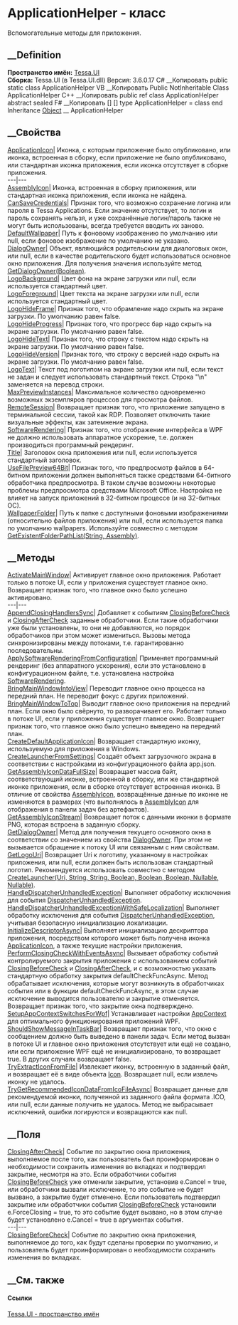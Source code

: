 # ApplicationHelper - класс
Вспомогательные методы для приложения.
## __Definition
 **Пространство имён:** [Tessa.UI](N_Tessa_UI.htm)  
 **Сборка:** Tessa.UI (в Tessa.UI.dll) Версия: 3.6.0.17
C# __Копировать
     public static class ApplicationHelper
VB __Копировать
     Public NotInheritable Class ApplicationHelper
C++ __Копировать
     public ref class ApplicationHelper abstract sealed
F# __Копировать
     [<AbstractClassAttribute>]
    [<SealedAttribute>]
    type ApplicationHelper = class end
Inheritance
    [Object](https://learn.microsoft.com/dotnet/api/system.object) __ ApplicationHelper
##  __Свойства
[ApplicationIcon](P_Tessa_UI_ApplicationHelper_ApplicationIcon.htm)|  Иконка,
с которым приложение было опубликовано, или иконка, встроенная в сборку, если
приложение не было опубликовано, или стандартная иконка приложения, если
иконка отсутствует в сборке приложения.  
---|---  
[AssemblyIcon](P_Tessa_UI_ApplicationHelper_AssemblyIcon.htm)|  Иконка,
встроенная в сборку приложения, или стандартная иконка приложения, если иконка
не найдена.  
[CanSaveCredentials](P_Tessa_UI_ApplicationHelper_CanSaveCredentials.htm)|
Признак того, что возможно сохранение логина или пароля в Tessa Applications.
Если значение отсутствует, то логин и пароль сохранять нельзя, и уже
сохранённые логин/пароль также не могут быть использованы, всегда требуется
вводить их заново.  
[DefaultWallpaper](P_Tessa_UI_ApplicationHelper_DefaultWallpaper.htm)|  Путь к
фоновому изображению по умолчанию или null, если фоновое изображение по
умолчанию не указано.  
[DialogOwner](P_Tessa_UI_ApplicationHelper_DialogOwner.htm)|  Объект,
являющийся родительским для диалоговых окон, или null, если в качестве
родительского будет использоваться основное окно приложения. Для получения
значения используйте метод
[GetDialogOwner(Boolean)](M_Tessa_UI_ApplicationHelper_GetDialogOwner.htm).  
[LogoBackground](P_Tessa_UI_ApplicationHelper_LogoBackground.htm)|  Цвет фона
на экране загрузки или null, если используется стандартный цвет.  
[LogoForeground](P_Tessa_UI_ApplicationHelper_LogoForeground.htm)|  Цвет
текста на экране загрузки или null, если используется стандартный цвет.  
[LogoHideFrame](P_Tessa_UI_ApplicationHelper_LogoHideFrame.htm)|  Признак
того, что обрамление надо скрыть на экране загрузки. По умолчанию равен false.  
[LogoHideProgress](P_Tessa_UI_ApplicationHelper_LogoHideProgress.htm)|
Признак того, что прогресс бар надо скрыть на экране загрузки. По умолчанию
равен false.  
[LogoHideText](P_Tessa_UI_ApplicationHelper_LogoHideText.htm)|  Признак того,
что строку с текстом надо скрыть на экране загрузки. По умолчанию равен false.  
[LogoHideVersion](P_Tessa_UI_ApplicationHelper_LogoHideVersion.htm)|  Признак
того, что строку с версией надо скрыть на экране загрузки. По умолчанию равен
false.  
[LogoText](P_Tessa_UI_ApplicationHelper_LogoText.htm)|  Текст под логотипом на
экране загрузки или null, если текст не задан и следует использовать
стандартный текст. Строка "\n" заменяется на перевод строки.  
[MaxPreviewInstances](P_Tessa_UI_ApplicationHelper_MaxPreviewInstances.htm)|
Максимальное количество одновременно возможных экземпляров процессов для
просмотра файлов.  
[RemoteSession](P_Tessa_UI_ApplicationHelper_RemoteSession.htm)|  Возвращает
признак того, что приложение запущено в терминальной сессии, такой как RDP.
Позволяет отключить такие визуальные эффекты, как затемнение экрана.  
[SoftwareRendering](P_Tessa_UI_ApplicationHelper_SoftwareRendering.htm)|
Признак того, что отображение интерфейса в WPF не должно использовать
аппаратное ускорение, т.е. должен производиться программный рендеринг.  
[Title](P_Tessa_UI_ApplicationHelper_Title.htm)|  Заголовок окна приложения
или null, если используется стандартный заголовок.  
[UseFilePreview64Bit](P_Tessa_UI_ApplicationHelper_UseFilePreview64Bit.htm)|
Признак того, что предпросмотр файлов в 64-битном приложении должен
выполняться также средствами 64-битного обработчика предпросмотра. В таком
случае возможны некоторые проблемы предпросмотра средствами Microsoft Office.
Настройка не влияет на запуск приложений в 32-битном процессе (и на 32-битных
ОС).  
[WallpaperFolder](P_Tessa_UI_ApplicationHelper_WallpaperFolder.htm)|  Путь к
папке с доступными фоновыми изображениями (относительно файлов приложения) или
null, если используется папка по умолчанию wallpapers. Используйте совместно с
методом [GetExistentFolderPathList(String,
Assembly)](M_Tessa_Platform_Runtime_RuntimeHelper_GetExistentFolderPathList.htm).  
## __Методы
[ActivateMainWindow](M_Tessa_UI_ApplicationHelper_ActivateMainWindow.htm)|
Активирует главное окно приложения. Работает только в потоке UI, если у
приложения существует главное окно. Возвращает признак того, что главное окно
было успешно активировано.  
---|---  
[AppendClosingHandlersSync](M_Tessa_UI_ApplicationHelper_AppendClosingHandlersSync.htm)|
Добавляет к событиям
[ClosingBeforeCheck](F_Tessa_UI_ApplicationHelper_ClosingBeforeCheck.htm) и
[ClosingAfterCheck](F_Tessa_UI_ApplicationHelper_ClosingAfterCheck.htm)
заданные обработчики. Если такие обработчики уже были установлены, то они не
добавляются, но порядок обработчиков при этом может измениться. Вызовы метода
синхронизированы между потоками, т.е. гарантированно последовательны.  
[ApplySoftwareRenderingFromConfiguration](M_Tessa_UI_ApplicationHelper_ApplySoftwareRenderingFromConfiguration.htm)|
Применяет программный рендеринг (без аппаратного ускорения), если это
установлено в конфигурационном файле, т.е. установлена настройка
[SoftwareRendering](P_Tessa_UI_ApplicationHelper_SoftwareRendering.htm).  
[BringMainWindowIntoView](M_Tessa_UI_ApplicationHelper_BringMainWindowIntoView.htm)|
Переводит главное окно процесса на передний план. Не переводит фокус с других
приложений.  
[BringMainWindowToTop](M_Tessa_UI_ApplicationHelper_BringMainWindowToTop.htm)|
Выводит главное окно приложения на передний план. Если окно было свёрнуто, то
разворачивает его. Работает только в потоке UI, если у приложения существует
главное окно. Возвращает признак того, что главное окно было успешно выведено
на передний план.  
[CreateDefaultApplicationIcon](M_Tessa_UI_ApplicationHelper_CreateDefaultApplicationIcon.htm)|
Возвращает стандартную иконку, используемую для приложения в Windows.  
[CreateLauncherFromSettings](M_Tessa_UI_ApplicationHelper_CreateLauncherFromSettings.htm)|
Создаёт объект загрузочного экрана в соответствии с настройками из
конфигурационного файла app.json.  
[GetAssemblyIconDataFullSize](M_Tessa_UI_ApplicationHelper_GetAssemblyIconDataFullSize.htm)|
Возвращает массив байт, соответствующий иконке, встроенной в сборку, или же
стандартной иконке приложения, если в сборке отсутствует встроенная иконка. В
отличие от свойства
[AssemblyIcon](P_Tessa_UI_ApplicationHelper_AssemblyIcon.htm), возвращённые
данные по иконке не изменяются в размерах (что выполнялось в
[AssemblyIcon](P_Tessa_UI_ApplicationHelper_AssemblyIcon.htm) для отображения
в панели задач без артефактов).  
[GetAssemblyIconStream](M_Tessa_UI_ApplicationHelper_GetAssemblyIconStream.htm)|
Возвращает поток с данными иконки в формате PNG, которая встроена в заданную
сборку.  
[GetDialogOwner](M_Tessa_UI_ApplicationHelper_GetDialogOwner.htm)|  Метод для
получения текущего основного окна в соответствии со значением из свойства
[DialogOwner](P_Tessa_UI_ApplicationHelper_DialogOwner.htm). При этом не
вызывается обращение к потоку UI или связанным с ним свойствам.  
[GetLogoUri](M_Tessa_UI_ApplicationHelper_GetLogoUri.htm)|  Возвращает Uri к
логотипу, указанному в настройках приложения, или null, если должен быть
использован стандартный логотип. Рекомендуется использовать совместно с
методом [CreateLauncher(Uri, String, String, Boolean, Boolean, Boolean,
Nullable<Color>, Nullable<Color>)](M_Tessa_UI_TessaSplash_CreateLauncher.htm).  
[HandleDispatcherUnhandledException](M_Tessa_UI_ApplicationHelper_HandleDispatcherUnhandledException.htm)|
Выполняет обработку исключения для события
[DispatcherUnhandledException](https://learn.microsoft.com/dotnet/api/system.windows.application.dispatcherunhandledexception).  
[HandleDispatcherUnhandledExceptionWithSafeLocalization](M_Tessa_UI_ApplicationHelper_HandleDispatcherUnhandledExceptionWithSafeLocalization.htm)|
Выполняет обработку исключения для события
[DispatcherUnhandledException](https://learn.microsoft.com/dotnet/api/system.windows.application.dispatcherunhandledexception),
учитывая безопасную инициализацию локализации.  
[InitializeDescriptorAsync](M_Tessa_UI_ApplicationHelper_InitializeDescriptorAsync.htm)|
Выполняет инициализацию дескриптора приложения, посредством которого может
быть получена иконка
[ApplicationIcon](P_Tessa_UI_ApplicationHelper_ApplicationIcon.htm), а также
текущие настройки приложения.  
[PerformClosingCheckWithEventsAsync](M_Tessa_UI_ApplicationHelper_PerformClosingCheckWithEventsAsync.htm)|
Вызывает обработку событий контролируемого закрытия приложения с
использованием событий
[ClosingBeforeCheck](F_Tessa_UI_ApplicationHelper_ClosingBeforeCheck.htm) и
[ClosingAfterCheck](F_Tessa_UI_ApplicationHelper_ClosingAfterCheck.htm), и с
возможностью указать стандартную обработку закрытия defaultCheckFuncAsync.
Метод обрабатывает исключения, которые могут возникнуть в обработчиках события
или в функции defaultCheckFuncAsync, в этом случае исключение выводится
пользователю и закрытие отменяется. Возвращает признак того, что закрытие окна
подтверждено.  
[SetupAppContextSwitchesForWpf](M_Tessa_UI_ApplicationHelper_SetupAppContextSwitchesForWpf.htm)|
Устанавливает настройки
[AppContext](https://learn.microsoft.com/dotnet/api/system.appcontext) для
оптимального функционирования приложений WPF.  
[ShouldShowMessageInTaskBar](M_Tessa_UI_ApplicationHelper_ShouldShowMessageInTaskBar.htm)|
Возвращает признак того, что окно с сообщением должно быть выведено в панели
задач. Если метод вызван в потоке UI и главное окно приложения отсутствует или
ещё не создано, или если приложение WPF ещё не инициализировано, то возвращает
true. В других случаях возвращает false.  
[TryExtractIconFromFile](M_Tessa_UI_ApplicationHelper_TryExtractIconFromFile.htm)|
Извлекает иконку, встроенную в заданный файл, и возвращает её в виде объекта
[Icon](https://learn.microsoft.com/dotnet/api/system.drawing.icon). Возвращает
null, если извлечь иконку не удалось.  
[TryGetRecommendedIconDataFromIcoFileAsync](M_Tessa_UI_ApplicationHelper_TryGetRecommendedIconDataFromIcoFileAsync.htm)|
Возвращает данные для рекомендуемой иконки, полученной из заданного файла
формата .ICO, или null, если данные получить не удалось. Метод не выбрасывает
исключений, ошибки логируются и возвращаются как null.  
## __Поля
[ClosingAfterCheck](F_Tessa_UI_ApplicationHelper_ClosingAfterCheck.htm)|
Событие по закрытию окна приложения, выполняемое после того, как пользователь
был проинформирован о необходимости сохранить изменения во вкладках и
подтвердил закрытие, несмотря на это. Если обработчики события
[ClosingBeforeCheck](F_Tessa_UI_ApplicationHelper_ClosingBeforeCheck.htm) уже
отменили закрытие, установив e.Cancel = true, или обработчики вызвали
исключение, то это событие не будет вызвано, а закрытие будет отменено. Если
пользователь подтвердил закрытие или обработчики события
[ClosingBeforeCheck](F_Tessa_UI_ApplicationHelper_ClosingBeforeCheck.htm)
установили e.ForceClosing = true, то это событие будет вызвано, но в этом
случае будет установлено e.Cancel = true в аргументах события.  
---|---  
[ClosingBeforeCheck](F_Tessa_UI_ApplicationHelper_ClosingBeforeCheck.htm)|
Событие по закрытию окна приложения, выполняемое до того, как будут сделаны
проверки по умолчанию, и пользователь будет проинформирован о необходимости
сохранить изменения во вкладках.  
## __См. также
#### Ссылки
[Tessa.UI - пространство имён](N_Tessa_UI.htm)

